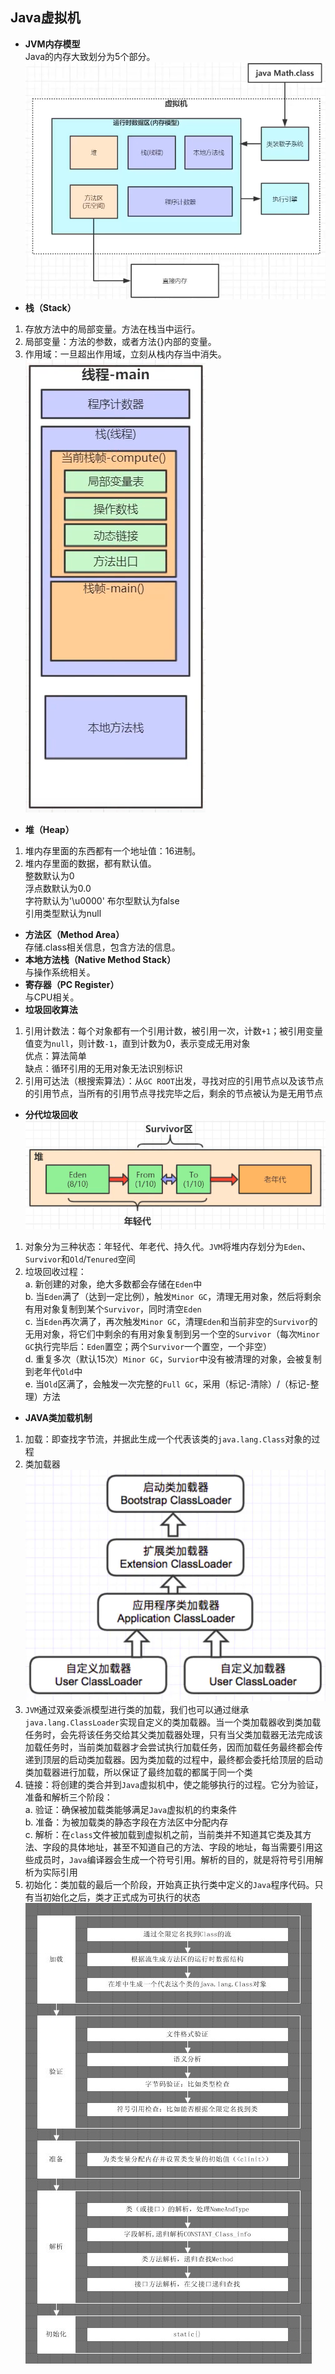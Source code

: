 ## Java虚拟机
- **JVM内存模型**  
Java的内存大致划分为5个部分。   
![](./Pics/JVM_1.png)   
- **栈（Stack）**  
1. 存放方法中的局部变量。方法在栈当中运行。  
2. 局部变量：方法的参数，或者方法{}内部的变量。  
3. 作用域：一旦超出作用域，立刻从栈内存当中消失。   
![](./Pics/线程栈空间.png)   
- **堆（Heap）**  
1. 堆内存里面的东西都有一个地址值：16进制。  
2. 堆内存里面的数据，都有默认值。  
整数默认为0  
浮点数默认为0.0  
字符默认为'\u0000'
布尔型默认为false  
引用类型默认为null  
- **方法区（Method Area）**  
存储.class相关信息，包含方法的信息。  
- **本地方法栈（Native Method Stack）**  
与操作系统相关。  
- **寄存器（PC Register）**  
与CPU相关。
- **垃圾回收算法**  
1. 引用计数法：每个对象都有一个引用计数，被引用一次，计数`+1`；被引用变量值变为`null`，则计数`-1`，直到计数为0，表示变成无用对象  
优点：算法简单  
缺点：循环引用的无用对象无法识别标识  
2. 引用可达法（根搜索算法）：从`GC ROOT`出发，寻找对应的引用节点以及该节点的引用节点，当所有的引用节点寻找完毕之后，剩余的节点被认为是无用节点  
- **分代垃圾回收**     
![](./Pics/年轻代_老年代.png)   
1. 对象分为三种状态：年轻代、年老代、持久代。`JVM`将堆内存划分为`Eden`、`Survivor`和`Old`/`Tenured`空间
2. 垃圾回收过程：  
a. 新创建的对象，绝大多数都会存储在`Eden`中  
b. 当`Eden`满了（达到一定比例），触发`Minor GC`，清理无用对象，然后将剩余有用对象复制到某个`Survivor`，同时清空`Eden`  
c. 当`Eden`再次满了，再次触发`Minor GC`，清理`Eden`和当前非空的`Survivor`的无用对象，将它们中剩余的有用对象复制到另一个空的`Survivor`（每次`Minor GC`执行完毕后：`Eden`置空；两个`Survivor`一个置空，一个非空）  
d. 重复多次（默认15次）`Minor GC`，`Survior`中没有被清理的对象，会被复制到老年代`Old`中  
e. 当`Old`区满了，会触发一次完整的`Full GC`，采用（标记-清除）/（标记-整理）方法  
- **JAVA类加载机制**  
1. 加载：即查找字节流，并据此生成一个代表该类的`java.lang.Class`对象的过程  
2. 类加载器
![](./Pics/类加载器.png)  
3. `JVM`通过双亲委派模型进行类的加载，我们也可以通过继承`java.lang.ClassLoader`实现自定义的类加载器。当一个类加载器收到类加载任务时，会先将该任务交给其父类加载器处理，只有当父类加载器无法完成该加载任务时，当前类加载器才会尝试执行加载任务，因而加载任务最终都会传递到顶层的启动类加载器。因为类加载的过程中，最终都会委托给顶层的启动类加载器进行加载，所以保证了最终加载的都属于同一个类  
4. 链接：将创建的类合并到`Java`虚拟机中，使之能够执行的过程。它分为验证，准备和解析三个阶段：  
a. 验证：确保被加载类能够满足`Java`虚拟机的约束条件  
b. 准备：为被加载类的静态字段在方法区中分配内存  
c. 解析：在`class`文件被加载到虚拟机之前，当前类并不知道其它类及其方法、字段的具体地址，甚至不知道自己的方法、字段的地址，每当需要引用这些成员时，`Java`编译器会生成一个符号引用。解析的目的，就是将符号引用解析为实际引用  
5. 初始化：类加载的最后一个阶段，开始真正执行类中定义的`Java`程序代码。只有当初始化之后，类才正式成为可执行的状态  
![](./Pics/Java类加载.png)  
